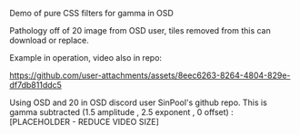 Demo of pure CSS filters for gamma in OSD

Pathology off of 20 image from OSD user, tiles removed from this can download or replace.

Example in operation, video also in repo:

https://github.com/user-attachments/assets/8eec6263-8264-4804-829e-df7db811ddc5

Using OSD and 20 in OSD discord user SinPool's github repo. This is gamma subtracted (1.5 amplitude , 2.5 exponent , 0 offset) :
[PLACEHOLDER - REDUCE VIDEO SIZE]
